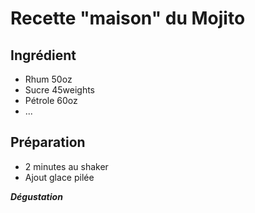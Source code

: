 # Recette "maison" du Mojito

## Ingrédient

* Rhum 50oz
* Sucre 45weights
* Pétrole 60oz
* ...

## Préparation
* 2 minutes au shaker
* Ajout glace pilée

***Dégustation*** 
